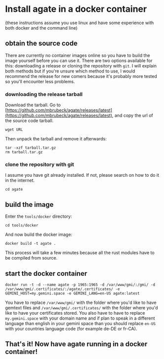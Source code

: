 # Install agate in a docker container
(these instructions assume you use linux and have some experience with both docker and the command line)
## obtain the source code

There are currently no container images online so you have to build the image yourself before you can use it.
There are two options available for this: downloading a release or cloning the repository with `git`.
I will explain both methods but if you're unsure which method to use, I would recommend the release for new comers because it's probably more tested so you'll encounter less problems.

### downloading the release tarball

Download the tarball. Go to [https://github.com/mbrubeck/agate/releases/latest](https://github.com/mbrubeck/agate/releases/latest), and copy the url of the source code tarball.

```
wget URL
```

Then unpack the tarball and remove it afterwards:
```
tar -xzf tarball.tar.gz
rm tarball.tar.gz
```

### clone the repository with git

I assume you have git already installed. If not, please search on how to do it in the internet.
```git clone https://github.com/mbrubeck/agate
cd agate
```

## build the image
Enter the `tools/docker` directory:

```
cd tools/docker
```
And now build the docker image:

```
docker build -t agate .
```
This process will take a few minutes because all the rust modules have to be compiled from source.

## start the docker container

```docker run -t -d --name agate -p 1965:1965 -d /var/www/gmi/:/gmi/ -d /var/www/gmi/.certificates/:/agate/.certificates/ -e GEMINI_HOST=my.gemini.space -e GEMINI_LANG=en-US agate:latest```

You have to replace `/var/www/gmi/` with the folder where you'd like to have gemtext files and `/var/www/gmi/.certificates/` with the folder where you'd like to have your certificates stored. You also have to have to replace `my.gemini.space` with your domain name and if plan to speak in a different language than english in your gemini space than you should replace `en-US` with your countries language code (for example de-DE or fr-CA).

## That's it! Now have agate running in a docker container!
